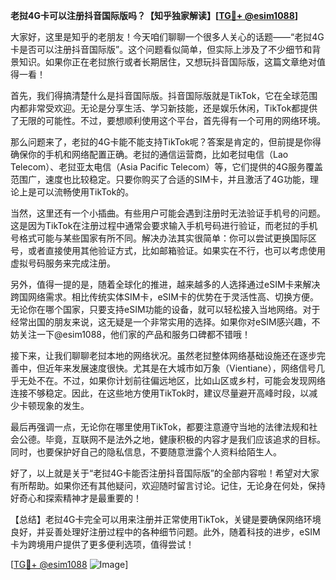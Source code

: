 **老挝4G卡可以注册抖音国际版吗？【知乎独家解读】[[TG💪+ @esim1088](https://t.me/s/esim1088)]**

大家好，这里是知乎的老朋友！今天咱们聊聊一个很多人关心的话题——“老挝4G卡是否可以注册抖音国际版”。这个问题看似简单，但实际上涉及了不少细节和背景知识。如果你正在老挝旅行或者长期居住，又想玩抖音国际版，这篇文章绝对值得一看！

首先，我们得搞清楚什么是抖音国际版。抖音国际版就是TikTok，它在全球范围内都非常受欢迎。无论是分享生活、学习新技能，还是娱乐休闲，TikTok都提供了无限的可能性。不过，要想顺利使用这个平台，首先得有一个可用的网络环境。

那么问题来了，老挝的4G卡能不能支持TikTok呢？答案是肯定的，但前提是你得确保你的手机和网络配置正确。老挝的通信运营商，比如老挝电信（Lao Telecom）、老挝亚太电信（Asia Pacific Telecom）等，它们提供的4G服务覆盖范围广，速度也比较稳定。只要你购买了合适的SIM卡，并且激活了4G功能，理论上是可以流畅使用TikTok的。

当然，这里还有一个小插曲。有些用户可能会遇到注册时无法验证手机号的问题。这是因为TikTok在注册过程中通常会要求输入手机号码进行验证，而老挝的手机号格式可能与某些国家有所不同。解决办法其实很简单：你可以尝试更换国际区号，或者直接使用其他验证方式，比如邮箱验证。如果实在不行，也可以考虑使用虚拟号码服务来完成注册。

另外，值得一提的是，随着全球化的推进，越来越多的人选择通过eSIM卡来解决跨国网络需求。相比传统实体SIM卡，eSIM卡的优势在于灵活性高、切换方便。无论你在哪个国家，只要支持eSIM功能的设备，就可以轻松接入当地网络。对于经常出国的朋友来说，这无疑是一个非常实用的选择。如果你对eSIM感兴趣，不妨关注一下@esim1088，他们家的产品和服务口碑都不错哦！

接下来，让我们聊聊老挝本地的网络状况。虽然老挝整体网络基础设施还在逐步完善中，但近年来发展速度很快。尤其是在大城市如万象（Vientiane），网络信号几乎无处不在。不过，如果你计划前往偏远地区，比如山区或乡村，可能会发现网络连接不够稳定。因此，在这些地方使用TikTok时，建议尽量避开高峰时段，以减少卡顿现象的发生。

最后再强调一点，无论你在哪里使用TikTok，都要注意遵守当地的法律法规和社会公德。毕竟，互联网不是法外之地，健康积极的内容才是我们应该追求的目标。同时，也要保护好自己的隐私信息，不要随意泄露个人资料给陌生人。

好了，以上就是关于“老挝4G卡能否注册抖音国际版”的全部内容啦！希望对大家有所帮助。如果你还有其他疑问，欢迎随时留言讨论。记住，无论身在何处，保持好奇心和探索精神才是最重要的！

【总结】老挝4G卡完全可以用来注册并正常使用TikTok，关键是要确保网络环境良好，并妥善处理好注册过程中的各种细节问题。此外，随着科技的进步，eSIM卡为跨境用户提供了更多便利选项，值得尝试！

[[TG💪+ @esim1088](https://t.me/s/esim1088) ![Image](https://i.postimg.cc/4NQfJmqS/Snipaste-2025-05-13-00-14-12.png)]